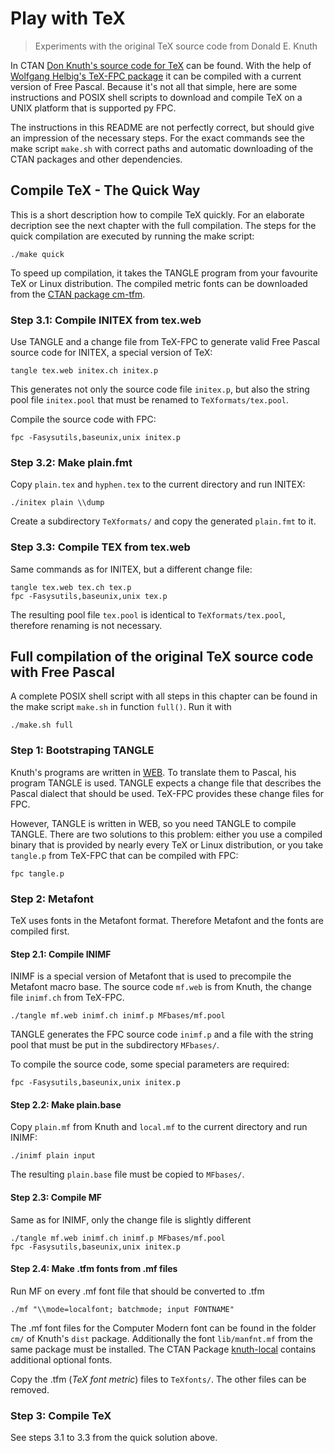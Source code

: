 Play with TeX
=============

> Experiments with the original TeX source code from Donald E. Knuth

In CTAN [Don Knuth's source code for TeX](https://ctan.org/pkg/knuth-dist) can
be found. With the help of [Wolfgang Helbig's TeX-FPC package](https://ctan.org/pkg/tex-fpc)
it can be compiled with a current version of Free Pascal. Because it's not all
that simple, here are some instructions and POSIX shell scripts to download and
compile TeX on a UNIX platform that is supported py FPC.

The instructions in this README are not perfectly correct, but should give an
impression of the necessary steps. For the exact commands see the make script
`make.sh` with correct paths and automatic downloading of the CTAN packages and
other dependencies.



Compile TeX - The Quick Way
---------------------------

This is a short description how to compile TeX quickly. For an elaborate
decription see the next chapter with the full compilation. The steps for the
quick compilation are executed by running the make script:

    ./make quick

To speed up compilation, it takes the TANGLE program from your favourite TeX or
Linux distribution. The compiled metric fonts can be downloaded from the
[CTAN package cm-tfm](https://mirrors.ctan.org/fonts/cm/tfm.zip).

### Step 3.1: Compile INITEX from tex.web

Use TANGLE and a change file from TeX-FPC to generate valid Free Pascal
source code for INITEX, a special version of TeX:

    tangle tex.web initex.ch initex.p

This generates not only the source code file `initex.p`, but also the string
pool file `initex.pool` that must be renamed to `TeXformats/tex.pool`.

Compile the source code with FPC:

    fpc -Fasysutils,baseunix,unix initex.p

### Step 3.2: Make plain.fmt

Copy `plain.tex` and `hyphen.tex` to the current directory and run INITEX:

    ./initex plain \\dump

Create a subdirectory `TeXformats/` and copy the generated `plain.fmt` to it.

### Step 3.3: Compile TEX from tex.web

Same commands as for INITEX, but a different change file:

    tangle tex.web tex.ch tex.p
    fpc -Fasysutils,baseunix,unix tex.p

The resulting pool file `tex.pool` is identical to `TeXformats/tex.pool`,
therefore renaming is not necessary.




Full compilation of the original TeX source code with Free Pascal
-----------------------------------------------------------------

A complete POSIX shell script with all steps in this chapter can be found in 
the make script `make.sh` in function `full()`. Run it with

    ./make.sh full


### Step 1: Bootstraping TANGLE

Knuth's programs are written in [WEB](https://en.wikipedia.org/wiki/Web_(programming_system)).
To translate them to Pascal, his program TANGLE is used. TANGLE expects a change
file that describes the Pascal dialect that should be used. TeX-FPC provides
these change files for FPC.

However, TANGLE is written in WEB, so you need TANGLE to compile TANGLE. There
are two solutions to this problem: either you use a compiled binary that is 
provided by nearly every TeX or Linux distribution, or you take `tangle.p`
from TeX-FPC that can be compiled with FPC:

    fpc tangle.p


### Step 2: Metafont

TeX uses fonts in the Metafont format. Therefore Metafont and the fonts are
compiled first.

#### Step 2.1: Compile INIMF

INIMF is a special version of Metafont that is used to precompile the Metafont
macro base. The source code `mf.web` is from Knuth, the change file `inimf.ch`
from TeX-FPC.

    ./tangle mf.web inimf.ch inimf.p MFbases/mf.pool

TANGLE generates the FPC source code `inimf.p` and a file with the string pool
that must be put in the subdirectory `MFbases/`.

To compile the source code, some special parameters are required:

    fpc -Fasysutils,baseunix,unix initex.p

#### Step 2.2: Make plain.base

Copy `plain.mf` from Knuth and `local.mf` to the current directory and run INIMF:

    ./inimf plain input

The resulting `plain.base` file must be copied to `MFbases/`.

#### Step 2.3: Compile MF

Same as for INIMF, only the change file is slightly different

    ./tangle mf.web inimf.ch inimf.p MFbases/mf.pool
    fpc -Fasysutils,baseunix,unix initex.p

#### Step 2.4: Make .tfm fonts from .mf files

Run MF on every .mf font file that should be converted to .tfm

    ./mf "\\mode=localfont; batchmode; input FONTNAME"

The .mf font files for the Computer Modern font can be found in the folder
`cm/` of Knuth's `dist` package. Additionally the font `lib/manfnt.mf` from
the same package must be installed. 
The CTAN Package [knuth-local](https://ctan.org/pkg/knuth-local)
contains additional optional fonts.

Copy the .tfm (*TeX font metric*) files to `TeXfonts/`. The other files can
be removed.


### Step 3: Compile TeX

See steps 3.1 to 3.3 from the quick solution above.

